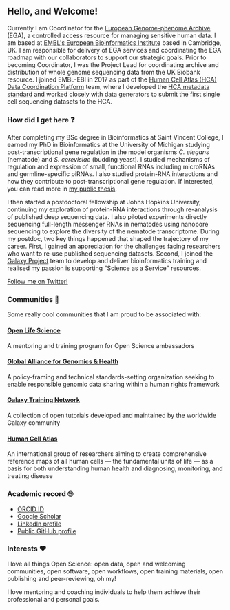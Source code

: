 ## Hello, and Welcome!

Currently I am Coordinator for the [European Genome-phenome Archive](https://ega-archive.org/) (EGA), a controlled access resource for managing sensitive human data. I am based at [EMBL's European Bioinformatics Institute](https://www.ebi.ac.uk/) based in Cambridge, UK. I am responsible for delivery of EGA services and coordinating the EGA roadmap with our collaborators to support our strategic goals. Prior to becoming Coordinator, I was the Project Lead for coordinating archive and distribution of whole genome sequencing data from the UK Biobank resource. I joined EMBL-EBI in 2017 as part of the [Human Cell Atlas (HCA) Data Coordination Platform](https://data.humancellatlas.org/) team, where I developed the [HCA metadata standard](https://data.humancellatlas.org/metadata) and worked closely with data generators to submit the first single cell sequencing datasets to the HCA.

### How did I get here :question:

After completing my BSc degree in Bioinformatics at Saint Vincent College, I earned my PhD in Bioinformatics at the University of Michigan studying post-transcriptional gene regulation in the model organisms _C. elegans_ (nematode) and _S. cerevisiae_ (budding yeast). I studied mechanisms of regulation and expression of small, functional RNAs including microRNAs and germline-specific piRNAs. I also studied protein-RNA interactions and how they contribute to post-transcriptional gene regulation. If interested, you can read more in [my public thesis](https://deepblue.lib.umich.edu/handle/2027.42/111339). 

I then started a postdoctoral fellowship at Johns Hopkins University, continuing my exploration of protein-RNA interactions through re-analysis of published deep sequencing data. I also piloted experiments directly sequencing full-length messenger RNAs in nematodes using nanopore sequencing to explore the diversity of the nematode transcriptome. During my postdoc, two key things happened that shaped the trajectory of my career. First, I gained an appreciation for the challenges facing researchers who want to re-use published sequencing datasets. Second, I joined the [Galaxy Project](https://galaxyproject.org/) team to develop and deliver bioinformatics training and realised my passion is supporting "Science as a Service" resources. 

[Follow me on Twitter!](https://twitter.com/MalloryFreeberg)

### Communities :raised_hands:

Some really cool communities that I am proud to be associated with:

#### [Open Life Science](https://openlifesci.org/)

A mentoring and training program for Open Science ambassadors

#### [Global Alliance for Genomics & Health](https://www.ga4gh.org/)

A policy-framing and technical standards-setting organization seeking to enable responsible genomic data sharing within a human rights framework

#### [Galaxy Training Network](https://training.galaxyproject.org/)

A collection of open tutorials developed and maintained by the worldwide Galaxy community

#### [Human Cell Atlas](https://www.humancellatlas.org/)

An international group of researchers aiming to create comprehensive reference maps of all human cells — the fundamental units of life — as a basis for both understanding human health and diagnosing, monitoring, and treating disease

### Academic record :nerd_face:

* [ORCID ID](https://orcid.org/0000-0003-2949-3921)
* [Google Scholar](https://scholar.google.com/citations?user=2LCcJA0AAAAJ)
* [LinkedIn profile](https://www.linkedin.com/in/mallory-freeberg/)
* [Public GitHub profile](https://github.com/malloryfreeberg)

### Interests :heart:

I love all things Open Science: open data, open and welcoming communities, open software, open workflows, open training materials, open publishing and peer-reviewing, oh my!

I love mentoring and coaching individuals to help them achieve their professional and personal goals.
